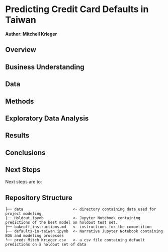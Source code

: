 # Predicting Credit Card Defaults in Taiwan

**Author: Mitchell Krieger**

## Overview



## Business Understanding


## Data


## Methods


## Exploratory Data Analysis


## Results


## Conclusions


## Next Steps

Next steps are to:
 
## Repository Structure

```
├── data                      <- directory containing data used for project modeling
├── Holdout.ipynb             <- Jupyter Notebook containing predictions of the best model on holdout test set.
├── bakeoff_instructions.md   <- instructions for the competition
├── defaults-in-taiwan.ipynb  <- Narrative Jupyter Notebook containing EDA and modeling processes
└── preds_Mitch_Krieger.csv   <- a csv file containing default predictions on a holdout set of data
